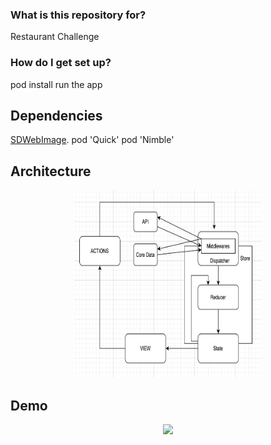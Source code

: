 ### What is this repository for? ###

Restaurant Challenge

### How do I get set up? ###

pod install
run the app

## Dependencies

[SDWebImage](https://github.com/SDWebImage/SDWebImage).
pod 'Quick'
pod 'Nimble'


## Architecture

<p align="center">
    <img src='https://github.com/gmoral/RChallenge/blob/master/rxswift.png' width="300" height="300">
</p>

## Demo

<p align="center">
<img src="https://github.com/gmoral/RChallenge/blob/master/demo.gif" width="200">
</p>
